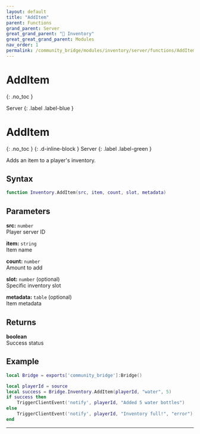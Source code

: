 ```yaml
---
layout: default
title: "AddItem"
parent: Functions
grand_parent: Server
great_grand_parent: "🎒 Inventory"
great_great_grand_parent: Modules
nav_order: 1
permalink: /community_bridge/modules/inventory/server/functions/AddItem/
---
```


# AddItem
{: .no_toc }

Server
{: .label .label-blue }

# AddItem
{: .no_toc }
{: .d-inline-block }
Server
{: .label .label-green }

Adds an item to a player's inventory.

## Syntax

```lua
function Inventory.AddItem(src, item, count, slot, metadata)
```

## Parameters

**src:** `number`  
Player server ID

**item:** `string`  
Item name

**count:** `number`  
Amount to add

**slot:** `number` (optional)  
Specific inventory slot

**metadata:** `table` (optional)  
Item metadata

## Returns

**boolean**  
Success status

## Example

```lua
local Bridge = exports['community_bridge']:Bridge()

local playerId = source
local success = Bridge.Inventory.AddItem(playerId, "water", 5)
if success then
    TriggerClientEvent('notify', playerId, "Added 5 water bottles")
else
    TriggerClientEvent('notify', playerId, "Inventory full!", "error")
end
```

---
